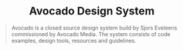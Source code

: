 <h1 align="center">Avocado Design System</h1>

> Avocado is a closed source design system build by Sjors Eveleens commissioned by Avocado Media. The system consists of code examples, design tools, resources and guidelines.